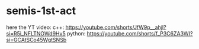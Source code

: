 # semis-1st-act
here the YT video:
c++:
https://youtube.com/shorts/JfW9p__ahjI?si=R5i_NFLTNOWd9Hv5
python:
https://youtube.com/shorts/f_P3C6ZA3WI?si=GCAtSCo45WgtSNSb
